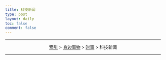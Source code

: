 ```yaml
---
title: 科技新闻
type: post
layout: daily
toc: false
comment: false
---
```

---
<span><center>[索引](/gknows/index) > [身边事物](/gknows/身边事物) > [时事](/gknows/时事) > 科技新闻</center></span>

---

